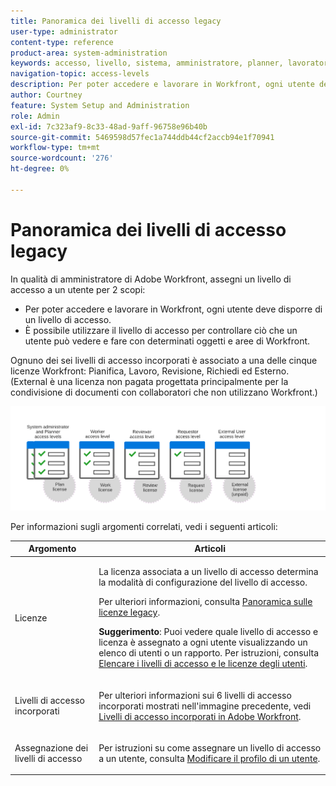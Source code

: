 ```yaml
---
title: Panoramica dei livelli di accesso legacy
user-type: administrator
content-type: reference
product-area: system-administration
keywords: accesso, livello, sistema, amministratore, planner, lavoratore, revisore, richiedente, esterno, utente
navigation-topic: access-levels
description: Per poter accedere e lavorare in Workfront, ogni utente deve disporre di un livello di accesso. È possibile utilizzare il livello di accesso per controllare ciò che un utente può vedere e fare con determinati oggetti e aree di Workfront. Ognuno dei sei livelli di accesso incorporati è collegato a una delle cinque licenze Workfront, che sono Piano, Lavoro, Revisione, Richiesta ed Esterno.
author: Courtney
feature: System Setup and Administration
role: Admin
exl-id: 7c323af9-8c33-48ad-9aff-96758e96b40b
source-git-commit: 5469598d57fec1a744ddb44cf2accb94e1f70941
workflow-type: tm+mt
source-wordcount: '276'
ht-degree: 0%

---
```


# Panoramica dei livelli di accesso legacy

In qualità di amministratore di Adobe Workfront, assegni un livello di accesso a un utente per 2 scopi:

* Per poter accedere e lavorare in Workfront, ogni utente deve disporre di un livello di accesso.
* È possibile utilizzare il livello di accesso per controllare ciò che un utente può vedere e fare con determinati oggetti e aree di Workfront.

Ognuno dei sei livelli di accesso incorporati è associato a una delle cinque licenze Workfront: Pianifica, Lavoro, Revisione, Richiedi ed Esterno. (External è una licenza non pagata progettata principalmente per la condivisione di documenti con collaboratori che non utilizzano Workfront.)

![](assets/access-levels-and-licenses-old.png)

Per informazioni sugli argomenti correlati, vedi i seguenti articoli:

<table style="table-layout:auto"> 
 <col> 
 <col> 
 <thead> 
  <tr> 
   <th>Argomento</th> 
   <th>Articoli</th> 
  </tr> 
 </thead> 
 <tbody> 
  <tr> 
   <td>Licenze</td> 
   <td> <p>La licenza associata a un livello di accesso determina la modalità di configurazione del livello di accesso.</p> <p>Per ulteriori informazioni, consulta <a href="../../../administration-and-setup/add-users/access-levels-and-object-permissions/wf-licenses.md" class="MCXref xref">Panoramica sulle licenze legacy</a>.</p> <p><strong>Suggerimento</strong>: Puoi vedere quale livello di accesso e licenza è assegnato a ogni utente visualizzando un elenco di utenti o un rapporto. Per istruzioni, consulta <a href="../../../administration-and-setup/add-users/access-levels-and-object-permissions/list-access-levels-and-licenses-for-your-users.md" class="MCXref xref">Elencare i livelli di accesso e le licenze degli utenti</a>.</p> </td> 
  </tr> 
  <tr> 
   <td>Livelli di accesso incorporati</td> 
   <td> <p>Per ulteriori informazioni sui 6 livelli di accesso incorporati mostrati nell'immagine precedente, vedi <a href="../../../administration-and-setup/add-users/access-levels-and-object-permissions/default-access-levels-in-workfront.md" class="MCXref xref">Livelli di accesso incorporati in Adobe Workfront</a>.</p> </td> 
  </tr> 
  <tr> 
   <td>Assegnazione dei livelli di accesso</td> 
   <td> <p>Per istruzioni su come assegnare un livello di accesso a un utente, consulta <a href="../../../administration-and-setup/add-users/create-and-manage-users/edit-a-users-profile.md" class="MCXref xref">Modificare il profilo di un utente</a>.</p> </td> 
  </tr> 
  <!--
  <tr> 
   <td>Access levels and proofing</td> 
   <td> <p>Your users' access levels can affect proofing for each permission profile. For more information, see the section in the article .</p> </td> 
  </tr> 
  -->
 </tbody> 
</table>
